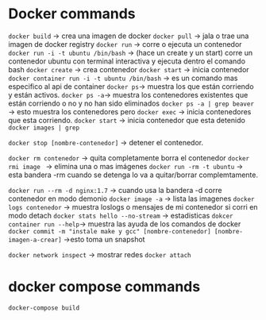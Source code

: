 # Docker commands

`docker build` -> crea una imagen de docker
`docker pull` -> jala o trae una imagen de docker registry
`docker run` -> corre o ejecuta un contenedor
`docker run -i -t ubuntu /bin/bash` -> (hace un create y un start) corre un contenedor ubuntu con terminal interactiva y ejecuta dentro el comando bash
`docker create` -> crea contenedor
`docker start` -> inicia contenedor
`docker container run -i -t ubuntu /bin/bash` -> es un comando mas especifico al api de container
`docker ps`-> muestra los que están corriendo y están activos.
`docker ps -a`-> muestra los contenedores existentes que están corriendo o no y no han sido eliminados
`docker ps -a | grep beaver` -> esto muestra los contenedores pero
`docker exec` -> inicia contenedores que esta corriendo.
`docker start` -> inicia contenedor que esta detenido
`docker images | grep `


`docker stop [nombre-contenedor]` -> detener el contenedor.

`docker rm contenedor` -> quita completamente borra el contenedor
`docker rmi image ` -> elimina una o mas imágenes
`docker run -rm -t ubuntu` -> esta bandera -rm cuando se detenga lo va a quitar/borrar complemtamente.

`docker run --rm -d nginx:1.7` -> cuando usa la bandera -d corre contenedor en modo demonio
`docker image -a` -> lista las imagenes
`docker logs contenedor` -> muestra loslogs o mensajes de mi contenedor si corri en modo detach
`docker stats hello --no-stream` -> estadisticas
`dokcer container run --help`-> muestra las ayuda de los comandos de docker
`docker commit -m "instale make y gcc" [nombre-contenedor] [nombre-imagen-a-crear]` ->esto toma un snapshot

`docker network inspect` -> mostrar redes
`docker attach`

# docker compose commands
`docker-compose build`